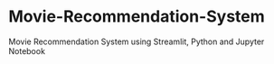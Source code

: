 # Movie-Recommendation-System
Movie Recommendation System using Streamlit, Python and Jupyter Notebook
